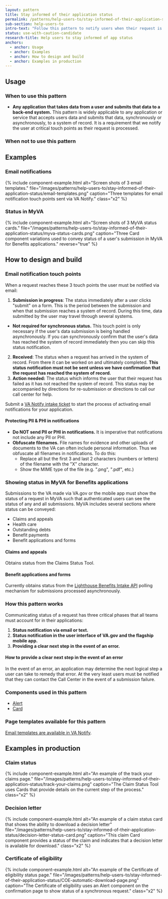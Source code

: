 ```yaml
---
layout: pattern
title: Stay informed of their application status
permalink: /patterns/help-users-to/stay-informed-of-their-application-status
sub-section: help-users-to
intro-text: "Follow this pattern to notify users when their request is submitted, received, and has hit an error. These are required notification touch points." 
status: use-with-caution-candidate
research-title: Help users to stay informed of app status
anchors:
  - anchor: Usage
  - anchor: Examples
  - anchor: How to design and build
  - anchor: Examples in production
---
```


## Usage

### When to use this pattern

* **Any application that takes data from a user and submits that data to a back-end system.** This pattern is widely applicable to any application or service that accepts users data and submits that data, synchronously or asynchronously, to a system of record. It is a requirement that we notify the user at critical touch points as their request is processed.

### When not to use this pattern

## Examples

### Email notifications

{% include component-example.html alt="Screen shots of 3 email templates." file="/images/patterns/help-users-to/stay-informed-of-their-application-status/email-templates.png" caption="Three templates for email notification touch points sent via VA Notify." class="x2" %}

### Status in MyVA

{% include component-example.html alt="Screen shots of 3 MyVA status cards." file="/images/patterns/help-users-to/stay-informed-of-their-application-status/myva-status-cards.png" caption="Three Card component variations used to convey status of a user's submission in MyVA for Benefits applications." reverse="true" %}

## How to design and build

### Email notification touch points

When a request reaches these 3 touch points the user must be notified via email: 

1. **Submission in progress**: The status immediately after a user clicks "submit" on a form. This is the period between the submission and when that submission reaches a system of record. During this time, data submitted by the user may travel through several systems.
  * **Not required for synchronous status.** This touch point is only necessary if the user's data submission is being handled asynchronously. If you can synchronously confirm that the user's data has reached the system of record immediately then you can skip this status notification.
2. **Received**: The status when a request has arrived in the system of record. From there it can be worked on and ultimately completed. **This status notification must not be sent unless we have confirmation that the request has reached the system of record.**
3. **Action needed:** The status which informs the user that their request has failed as it has not reached the system of record. This status may be accompanied by directions for re-submission or directions to call our call center for help.

Submit a [VA Notify intake ticket](https://github.com/department-of-Veterans-affairs/va.gov-team/issues/new?assignees=christy-tongty%2C+mjones-oddball%2C+GitSamJennings&labels=vanotify-intake&template=VANotify-Business-Intake.md&title=Business+intake+form+for+%5BBusiness+or+team%5D) to start the process of activating email notifications for your application.

#### Protecting PII & PHI in notifications

* **Do NOT send PII or PHI in notifications.** It is imperative that notifications not include any PII or PHI.
* **Obfuscate filenames.** File names for evidence and other uploads of documents to the VA can often include personal information. Thus we obfuscate all filenames in notifications. To do this:
  * Replace all but the first 3 and last 2 characters (numbers or letters) of the filename with the "X" character.
  * Show the MIME type of the file (e.g. ".png", ".pdf", etc.)

### Showing status in MyVA for Benefits applications

Submissions to the VA made via VA.gov or the mobile app must show the status of a request in MyVA such that authenticated users can see the status of any and all submissions. MyVA includes several sections where status can be conveyed:

* Claims and appeals
* Health care
* Outstanding debts
* Benefit payments
* Benefit applications and forms

#### Claims and appeals

Obtains status from the Claims Status Tool.

#### Benefit applications and forms

Currently obtains status from the [Lighthouse Benefits Intake API](https://developer.va.gov/explore/api/benefits-intake) polling mechanism for submissions processed asynchronously.

### How this pattern works

Communicating status of a request has three critical phases that all teams must account for in their applications:

1. **Status notification via email or text.**
2. **Status notification in the user interface of VA.gov and the flagship mobile app.** 
3. **Providing a clear next step in the event of an error.**

#### How to provide a clear next step in the event of an error

In the event of an error, an application may determine the next logical step a user can take to remedy that error. At the very least users must be notified that they can contact the Call Center in the event of a submission failure.

### Components used in this pattern

* [Alert]({{site.baseurl}}/components/alert)
* [Card]({{site.baseurl}}/components/card)

### Page templates available for this pattern

[Email templates are available in VA Notify](https://notifications.va.gov/information/emails).

## Examples in production

### Claim status

{% include component-example.html alt="An example of the track your claims page." file="/images/patterns/help-users-to/stay-informed-of-their-application-status/track-your-claims.png" caption="The Claim Status Tool uses Cards that provide details on the current step of the process." class="x2" %}

### Decision letter

{% include component-example.html alt="An example of a claim status card that shows the ability to download a decision letter" file="/images/patterns/help-users-to/stay-informed-of-their-application-status/decision-letter-status-card.png" caption="This claim Card component provides a status of the claim and indicates that a decision letter is available for download." class="x2" %}

### Certificate of eligibility

{% include component-example.html alt="An example of the Certificate of eligibility status page." file="/images/patterns/help-users-to/stay-informed-of-their-application-status/COE-automatic-download-page.png" caption="The Certificate of eligibility uses an Alert component on the confirmation page to show status of a synchronous request." class="x2" %}
